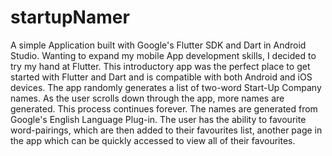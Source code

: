 # startupNamer
A simple Application built with Google's Flutter SDK and Dart in Android Studio. Wanting to expand my mobile App development skills, I decided to try my hand at Flutter. This introductory app was the perfect place to get started with Flutter and Dart and is compatible with both Android and iOS devices. The app randomly generates a list of two-word Start-Up Company names. As the user scrolls down through the app, more names are generated. This process continues forever. The names are generated from Google's English Language Plug-in. The user has the ability to favourite word-pairings, which are then added to their favourites list, another page in the app which can be quickly accessed to view all of their favourites.
